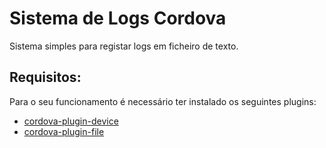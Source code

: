 # Sistema de Logs Cordova

Sistema simples para registar logs em ficheiro de texto. 

## Requisitos:
Para o seu funcionamento é necessário ter instalado os seguintes plugins:
- [cordova-plugin-device](https://github.com/apache/cordova-plugin-file "cordova-plugin-device") 
- [cordova-plugin-file](https://github.com/apache/cordova-plugin-file "cordova-plugin-file")
